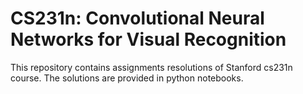 # CS231n: Convolutional Neural Networks for Visual Recognition

This repository contains assignments resolutions of Stanford cs231n course. The solutions are provided in python notebooks.
